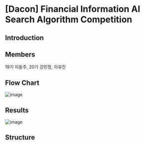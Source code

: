 # [Dacon] Financial Information AI Search Algorithm Competition

## Introduction

## Members
19기 이동주, 20기 강민정, 이유진

## Flow Chart
![image](https://github.com/user-attachments/assets/c3a61412-7b78-4fa3-922b-08d08b9c34ed)

## Results
![image](https://github.com/user-attachments/assets/4c097ec3-c2b5-462b-97bc-dd09c0a5f567)

## Structure
